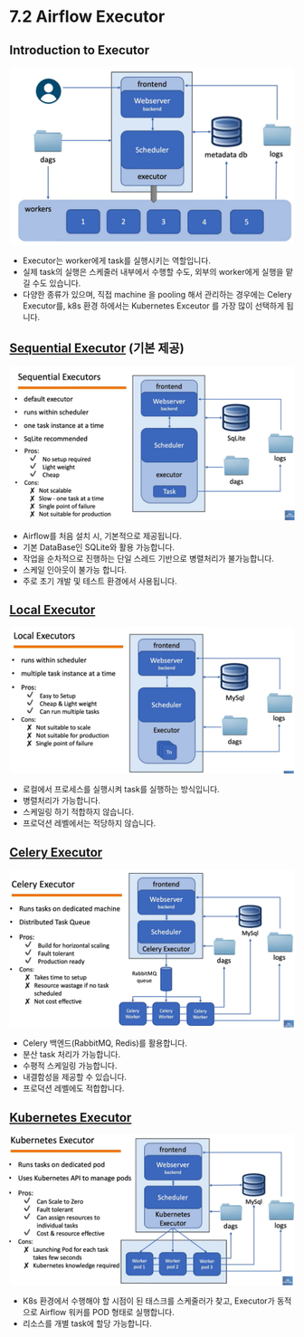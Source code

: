 # 7.2 Airflow Executor

## Introduction to Executor

<img src="./images/7_2_1.png">

- Executor는 worker에게 task를 실행시키는 역할입니다.
- 실제 task의 실행은 스케줄러 내부에서 수행할 수도, 외부의 worker에게 실행을 맡길 수도 있습니다.
- 다양한 종류가 있으며, 직접 machine 을 pooling 해서 관리하는 경우에는 Celery Executor를, k8s 환경 하에서는 Kubernetes Exceutor 를 가장 많이 선택하게 됩니다.

## [Sequential Executor](https://airflow.apache.org/docs/apache-airflow/stable/core-concepts/executor/sequential.html) (기본 제공)

<img src="./images/7_2_2.png">

- Airflow를 처음 설치 시, 기본적으로 제공됩니다.
- 기본 DataBase인 SQLite와 활용 가능합니다.
- 작업을 순차적으로 진행하는 단일 스레드 기반으로 병렬처리가 불가능합니다.
- 스케일 인아웃이 불가능 합니다.
- 주로 초기 개발 및 테스트 환경에서 사용됩니다.

## [Local Executor](https://airflow.apache.org/docs/apache-airflow/stable/core-concepts/executor/local.html)

<img src="./images/7_2_3.png">

- 로컬에서 프로세스를 실행시켜 task를 실행하는 방식입니다.
- 병렬처리가 가능합니다.
- 스케일링 하기 적합하지 않습니다.
- 프로덕션 레벨에서는 적당하지 않습니다.

## [Celery Executor](https://airflow.apache.org/docs/apache-airflow/stable/core-concepts/executor/celery.html)

<img src="./images/7_2_4.png">

- Celery 백엔드(RabbitMQ, Redis)를 활용합니다.
- 분산 task 처리가 가능합니다.
- 수평적 스케일링 가능합니다.
- 내결함성을 제공할 수 있습니다.
- 프로덕션 레벨에도 적합합니다.

## [Kubernetes Executor](https://airflow.apache.org/docs/apache-airflow/stable/core-concepts/executor/kubernetes.html)

<img src="./images/7_2_5.png">

- K8s 환경에서 수행해야 할 시점이 된 태스크를 스케줄러가 찾고, Executor가 동적으로 Airflow 워커를 POD 형태로 실행합니다. 
- 리소스를 개별 task에 할당 가능합니다.


<script src="https://utteranc.es/client.js"
        repo="Pseudo-Lab/data-engineering-for-everybody"
        issue-term="pathname"
        label="comments"
        theme="preferred-color-scheme"
        crossorigin="anonymous"
        async>
</script>
